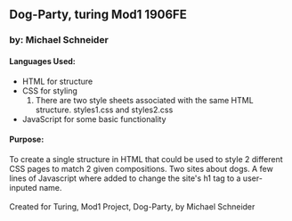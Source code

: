 ## Dog-Party, turing Mod1 1906FE
### by: Michael Schneider

#### Languages Used:
- HTML for structure <br>
- CSS for styling
  1. There are two style sheets associated with the same HTML structure. styles1.css and styles2.css
- JavaScript for some basic functionality

#### Purpose:
To create a single structure in HTML that could be used to style 2 different CSS pages to match 2 given compositions.  Two sites about dogs. A few lines of Javascript where added to change the site's h1 tag to a user-inputed name.
<br>
<br>
Created for Turing, Mod1 Project, Dog-Party, by Michael Schneider
